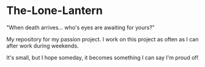 # The-Lone-Lantern #
"When death arrives... who's eyes are awaiting for yours?"

My repository for my passion project.
I work on this project as often as I can after work during weekends.

It's small, but I hope someday, it becomes something I can say I'm proud of!
